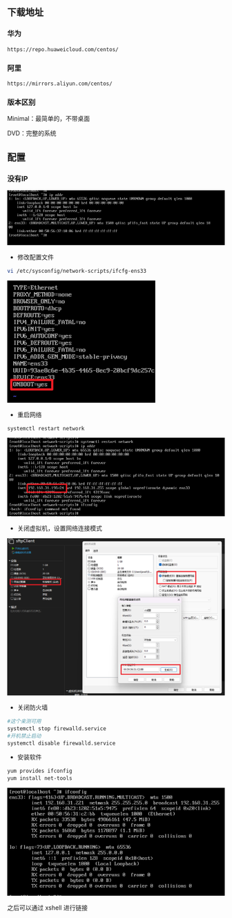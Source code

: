 ## 下载地址

### 华为

```http
https://repo.huaweicloud.com/centos/
```

### 阿里

```http
https://mirrors.aliyun.com/centos/
```

### 版本区别

Minimal：最简单的，不带桌面

DVD：完整的系统

## 配置

### 没有IP

![image-20230407201257340](说明2023-04-07.assets/image-20230407201257340.png)

- 修改配置文件

```sh
vi /etc/sysconfig/network-scripts/ifcfg-ens33
```



![image-20230407201514135](说明2023-04-07.assets/image-20230407201514135.png)

- 重启网络

```sh
systemctl restart network
```

![image-20230407201631846](说明2023-04-07.assets/image-20230407201631846.png)

- 关闭虚拟机，设置网络连接模式

![image-20230407201851405](说明2023-04-07.assets/image-20230407201851405.png)

- 关闭防火墙

```sh
#这个亲测可用
systemctl stop firewalld.service
#开机禁止启动
systemctl disable firewalld.service
```

- 安装软件

```sh
yum provides ifconfig
yum install net-tools
```

![image-20230407202551598](说明2023-04-07.assets/image-20230407202551598.png)

之后可以通过 xshell 进行链接
